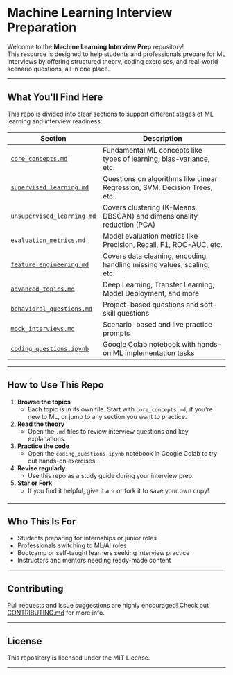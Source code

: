 # Machine Learning Interview Preparation

Welcome to the **Machine Learning Interview Prep** repository!  
This resource is designed to help students and professionals prepare for ML interviews by offering structured theory, coding exercises, and real-world scenario questions, all in one place.

---

## What You'll Find Here

This repo is divided into clear sections to support different stages of ML learning and interview readiness:

| Section | Description |
|--------|-------------|
| [`core_concepts.md`](./core_concepts.md) | Fundamental ML concepts like types of learning, bias-variance, etc. |
| [`supervised_learning.md`](./supervised_learning.md) | Questions on algorithms like Linear Regression, SVM, Decision Trees, etc. |
| [`unsupervised_learning.md`](./unsupervised_learning.md) | Covers clustering (K-Means, DBSCAN) and dimensionality reduction (PCA) |
| [`evaluation_metrics.md`](./evaluation_metrics.md) | Model evaluation metrics like Precision, Recall, F1, ROC-AUC, etc. |
| [`feature_engineering.md`](./feature_engineering.md) | Covers data cleaning, encoding, handling missing values, scaling, etc. |
| [`advanced_topics.md`](./advanced_topics.md) | Deep Learning, Transfer Learning, Model Deployment, and more |
| [`behavioral_questions.md`](./behavioral_questions.md) | Project-based questions and soft-skill questions |
| [`mock_interviews.md`](./mock_interviews.md) | Scenario-based and live practice prompts |
| [`coding_questions.ipynb`](./coding_questions.ipynb) | Google Colab notebook with hands-on ML implementation tasks |

---

## How to Use This Repo

1. **Browse the topics**
     * Each topic is in its own file. Start with `core_concepts.md`, if you're new to ML, or jump to any section you want to practice.
2. **Read the theory**
     * Open the `.md` files to review interview questions and key explanations.
3. **Practice the code**
     * Open the `coding_questions.ipynb` notebook in Google Colab to try out hands-on exercises.
4. **Revise regularly**
     * Use this repo as a study guide during your interview prep.
5. **Star or Fork**
     * If you find it helpful, give it a ⭐ or fork it to save your own copy!

---

## Who This Is For
* Students preparing for internships or junior roles
* Professionals switching to ML/AI roles
* Bootcamp or self-taught learners seeking interview practice
* Instructors and mentors needing ready-made content

---

## Contributing
Pull requests and issue suggestions are highly encouraged!
Check out [CONTRIBUTING.md](https://github.com/Tanu-N-Prabhu/Python/blob/master/contribution.md) for more info.

---

## License
This repository is licensed under the MIT License.

---


